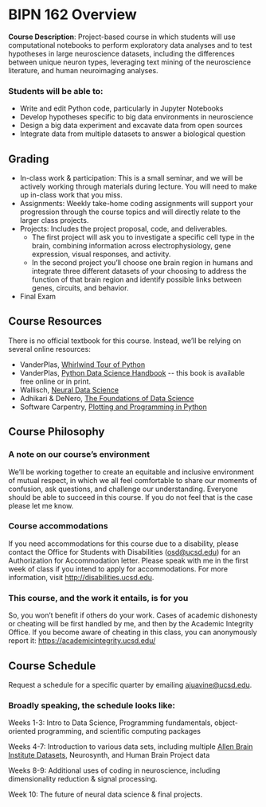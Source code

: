 # BIPN 162 Overview

<b>Course Description</b>: Project-based course in which students will use computational notebooks to perform exploratory data analyses and to test hypotheses in large neuroscience datasets, including the differences between unique neuron types, leveraging text mining of the neuroscience literature, and human neuroimaging analyses.

### Students will be able to:
* Write and edit Python code, particularly in Jupyter Notebooks
* Develop hypotheses specific to big data environments in neuroscience
* Design a big data experiment and excavate data from open sources
* Integrate data from multiple datasets to answer a biological question

## Grading
* In-class work & participation: This is a small seminar, and we will be actively working through materials during lecture. You will need to make up in-class work that you miss.
* Assignments: Weekly take-home coding assignments will support your progression through the course topics and will directly relate to the larger class projects.
* Projects: Includes the project proposal, code, and deliverables.
     * The first project will ask you to investigate a specific cell type in the brain, combining information across electrophysiology, gene expression, visual responses, and activity. 
     * In the second project you’ll choose one brain region in humans and integrate three different datasets of your choosing to address the function of that brain region and identify possible links between genes, circuits, and behavior. 
* Final Exam


## Course Resources
There is no official textbook for this course. Instead, we’ll be relying on several online resources:
* VanderPlas, <a href="https://github.com/jakevdp/WhirlwindTourOfPython/ ">Whirlwind Tour of Python</a>
* VanderPlas, <a href="https://jakevdp.github.io/PythonDataScienceHandbook/">Python Data Science Handbook</a> -- this book is available free online or in print.
* Wallisch, <a href="https://www.sciencedirect.com/book/9780128040430/neural-data-science">Neural Data Science</a>
* Adhikari & DeNero, <a href="https://www.inferentialthinking.com/chapters/intro.html">The Foundations of Data Science</a>
* Software Carpentry, <a href="https://swcarpentry.github.io/python-novice-plotting/">Plotting and Programming in Python</a>

## Course Philosophy
### A note on our course’s environment
We’ll be working together to create an equitable and inclusive environment of mutual respect, in which we all feel comfortable to share our moments of confusion, ask questions, and challenge our understanding. Everyone should be able to succeed in this course. If you do not feel that is the case please let me know.

### Course accommodations
If you need accommodations for this course due to a disability, please contact the Office for Students with Disabilities (osd@ucsd.edu) for an Authorization for Accommodation letter. Please speak with me in the first week of class if you intend to apply for accommodations. For more information, visit http://disabilities.ucsd.edu. 

### This course, and the work it entails, is for you
So, you won’t benefit if others do your work. Cases of academic dishonesty or cheating will be first handled by me, and then by the Academic Integrity Office. If you become aware of cheating in this class, you can anonymously report it: https://academicintegrity.ucsd.edu/

## Course Schedule
Request a schedule for a specific quarter by emailing ajuavine@ucsd.edu.

### Broadly speaking, the schedule looks like:

Weeks 1-3: Intro to Data Science, Programming fundamentals, object-oriented programming, and scientific computing packages

Weeks 4-7: Introduction to various data sets, including multiple <a href="https://portal.brain-map.org/">Allen Brain Institute Datasets</a>, Neurosynth, and Human Brain Project data

Weeks 8-9: Additional uses of coding in neuroscience, including dimensionality reduction & signal processing.

Week 10: The future of neural data science & final projects.
